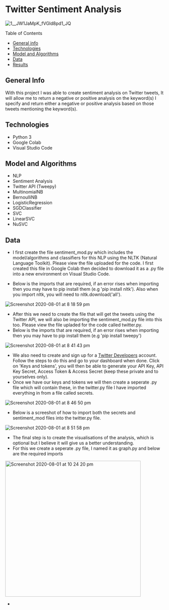 # Twitter Sentiment Analysis
![1__JW1JaMpK_fVGld8pd1_JQ](https://user-images.githubusercontent.com/48221355/89102017-29d17180-d3fd-11ea-8cd5-236d3ef36bac.gif)


Table of Contents
* [General info](#general-info)
* [Technologies](#technologies)
* [Model and Algorithms](#model-and-algorithms)
* [Data](#data)
* [Results](#results)

## General Info 
With this project I was able to create sentiment analysis on Twitter tweets, It will allow me to return a negative or positive analysis on the keyword(s) I specify and return either a negative or positive analysis based on those tweets mentioning the keyword(s). 

## Technologies 
* Python 3
* Google Colab 
* Visual Studio Code 

## Model and Algorithms 
* NLP 
* Sentiment Analysis 
* Twitter API (Tweepy)
* MultinomialNB
* BernoulliNB
* LogisticRegression
* SGDClassifier
* SVC
* LinearSVC
* NuSVC

## Data 
* I first create the file sentiment_mod.py which includes the model/algorithms and classifiers for this NLP using the NLTK (Natural Language Toolkit). Please view the file uploaded for the code. I first created this file in Google Colab then decided to download it as a .py file into a new environment on Visual Studio Code. 

* Below is the imports that are required, if an error rises when importing then you may have to pip install them (e.g 'pip install nltk'). Also when you import nltk, you will need to nltk.download('all'). 

![Screenshot 2020-08-01 at 8 18 59 pm](https://user-images.githubusercontent.com/48221355/89108896-73897e80-d434-11ea-940f-29178bd887f8.png)



* After this we need to create the file that will get the tweets using the Twitter API, we will also be importing the sentiment_mod.py file into this too. Please view the file upladed for the code called twitter.py. 
* Below is the imports that are required, if an error rises when importing then you may have to pip install them (e.g 'pip install tweepy')

![Screenshot 2020-08-01 at 8 41 43 pm](https://user-images.githubusercontent.com/48221355/89109271-949f9e80-d437-11ea-9466-4d35e6fcc60b.png)


* We also need to create and sign up for a [Twitter Developers](https://developer.twitter.com/) account. Follow the steps to do this and go to your dashboard when done. Click on 'Keys and tokens', you will then be able to generate your API Key, API Key Secret, Access Token & Access Secret (keep these private and to yourselves only).
* Once we have our keys and tokens we will then create a seperate .py file which will contain these, in the twitter.py file I have imported everything in from a file called secrets.

![Screenshot 2020-08-01 at 8 46 50 pm](https://user-images.githubusercontent.com/48221355/89109366-72f2e700-d438-11ea-9925-1d25c25a2763.png)

* Below is a screeshot of how to import both the secrets and sentiment_mod files into the twitter.py file. 

![Screenshot 2020-08-01 at 8 51 58 pm](https://user-images.githubusercontent.com/48221355/89109443-1a701980-d439-11ea-84c0-670316df10bf.png)

* The final step is to create the visualisations of the analysis, which is optional but I believe it will give us a better understanding. 
* For this we create a seperate .py file, I named it as graph.py and below are the required imports


<img width="429" alt="Screenshot 2020-08-01 at 10 24 20 pm" src="https://user-images.githubusercontent.com/48221355/89110751-cfa8ce80-d445-11ea-96d5-5807faea3c89.png">


* 

